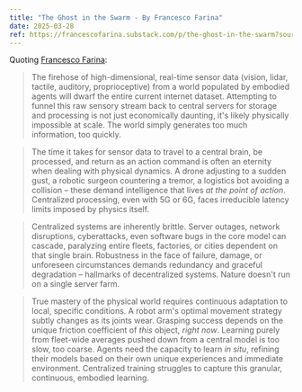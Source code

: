 ```yaml
---
title: "The Ghost in the Swarm - By Francesco Farina"
date: 2025-03-28
ref: https://francescofarina.substack.com/p/the-ghost-in-the-swarm?source=queue
---
```

Quoting [Francesco Farina](https://francescofarina.substack.com/p/the-ghost-in-the-swarm?source=queue):

> The firehose of high-dimensional, real-time sensor data (vision, lidar, tactile, auditory, proprioceptive) from a world populated by embodied agents will dwarf the entire current internet dataset. Attempting to funnel this raw sensory stream back to central servers for storage and processing is not just economically daunting, it's likely physically impossible at scale. The world simply generates too much information, too quickly.

> The time it takes for sensor data to travel to a central brain, be processed, and return as an action command is often an eternity when dealing with physical dynamics. A drone adjusting to a sudden gust, a robotic surgeon countering a tremor, a logistics bot avoiding a collision – these demand intelligence that lives *at the point of action*. Centralized processing, even with 5G or 6G, faces irreducible latency limits imposed by physics itself.

> Centralized systems are inherently brittle. Server outages, network disruptions, cyberattacks, even software bugs in the core model can cascade, paralyzing entire fleets, factories, or cities dependent on that single brain. Robustness in the face of failure, damage, or unforeseen circumstances demands redundancy and graceful degradation – hallmarks of decentralized systems. Nature doesn't run on a single server farm.

> True mastery of the physical world requires continuous adaptation to local, specific conditions. A robot arm's optimal movement strategy subtly changes as its joints wear. Grasping success depends on the unique friction coefficient of *this* object, *right now*. Learning purely from fleet-wide averages pushed down from a central model is too slow, too coarse. Agents need the capacity to learn *in situ*, refining their models based on their own unique experiences and immediate environment. Centralized training struggles to capture this granular, continuous, embodied learning.